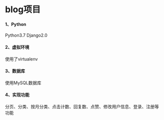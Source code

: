 # blog项目
#### 1、Python
Python3.7 Django2.0

#### 2、虚拟环境
使用了virtualenv

#### 3、数据库
使用MySQL数据库

#### 4、实现功能
分页、分类、按月分类、点击计数、回复数、点赞、修改用户信息、登录、注册等功能

